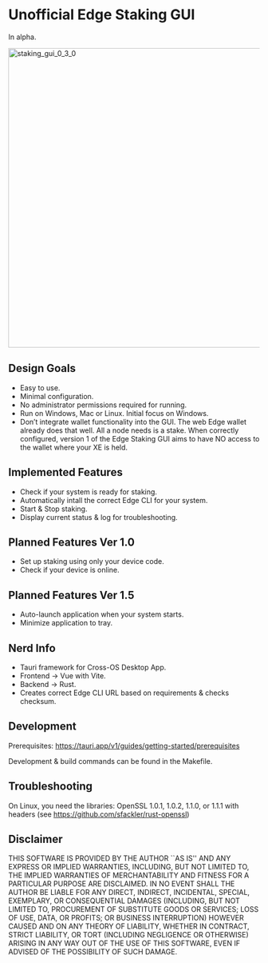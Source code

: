# Unofficial Edge Staking GUI

In alpha.

<img width="599" alt="staking_gui_0_3_0" src="https://user-images.githubusercontent.com/113918164/233075945-ed3ed2dc-4069-495c-b29d-c95625e125d3.PNG">

## Design Goals
- Easy to use.
- Minimal configuration.
- No administrator permissions required for running.
- Run on Windows, Mac or Linux. Initial focus on Windows.
- Don’t integrate wallet functionality into the GUI. The web Edge wallet already does that well. All a node needs is a stake. When correctly configured, version 1 of the Edge Staking GUI aims to have NO access to the wallet where your XE is held.

## Implemented Features
- Check if your system is ready for staking.
- Automatically intall the correct Edge CLI for your system.
- Start & Stop staking.
- Display current status & log for troubleshooting.

## Planned Features Ver 1.0
- Set up staking using only your device code.
- Check if your device is online.

## Planned Features Ver 1.5
- Auto-launch application when your system starts.
- Minimize application to tray.

## Nerd Info
- Tauri framework for Cross-OS Desktop App.
- Frontend -> Vue with Vite.
- Backend -> Rust.
- Creates correct Edge CLI URL based on requirements & checks checksum.

## Development

Prerequisites: https://tauri.app/v1/guides/getting-started/prerequisites

Development & build commands can be found in the Makefile.

## Troubleshooting
On Linux, you need the libraries:
OpenSSL 1.0.1, 1.0.2, 1.1.0, or 1.1.1 with headers (see https://github.com/sfackler/rust-openssl)

## Disclaimer
THIS SOFTWARE IS PROVIDED BY THE AUTHOR ``AS IS'' AND ANY EXPRESS OR IMPLIED WARRANTIES, INCLUDING, BUT NOT LIMITED TO, THE IMPLIED WARRANTIES OF MERCHANTABILITY AND FITNESS FOR A PARTICULAR PURPOSE ARE DISCLAIMED. IN NO EVENT SHALL THE AUTHOR BE LIABLE FOR ANY DIRECT, INDIRECT, INCIDENTAL, SPECIAL, EXEMPLARY, OR CONSEQUENTIAL DAMAGES (INCLUDING, BUT NOT LIMITED TO, PROCUREMENT OF SUBSTITUTE GOODS OR SERVICES; LOSS OF USE, DATA, OR PROFITS; OR BUSINESS INTERRUPTION) HOWEVER CAUSED AND ON ANY THEORY OF LIABILITY, WHETHER IN CONTRACT, STRICT LIABILITY, OR TORT (INCLUDING NEGLIGENCE OR OTHERWISE) ARISING IN ANY WAY OUT OF THE USE OF THIS SOFTWARE, EVEN IF ADVISED OF THE POSSIBILITY OF SUCH DAMAGE.
